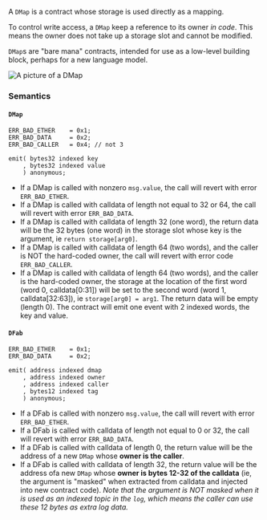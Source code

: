 A `DMap` is a contract whose storage is used directly as a mapping.

To control write access, a `DMap` keep a reference to its owner *in code*. This means the owner does not take up a storage slot and cannot be modified.

`DMap`s are "bare mana" contracts, intended for use as a low-level building block, perhaps for a new language model.


![A picture of a DMap](https://dapphub.github.io/dmap/dmap.png)


### Semantics

#### `DMap`
```
ERR_BAD_ETHER    = 0x1;
ERR_BAD_DATA     = 0x2;
ERR_BAD_CALLER   = 0x4; // not 3

emit( bytes32 indexed key
    , bytes32 indexed value
    ) anonymous;
```

* If a DMap is called with nonzero `msg.value`, the call will revert with error `ERR_BAD_ETHER`.
* If a DMap is called with calldata of length not equal to 32 or 64, the call will revert with error `ERR_BAD_DATA`.
* If a DMap is called with calldata of length 32 (one word), the return data will be the 32 bytes (one word) in the storage slot whose key is the argument, ie `return storage[arg0]`.
* If a DMap is called with calldata of length 64 (two words), and the caller is NOT the hard-coded owner, the call will revert with error code `ERR_BAD_CALLER`.
* If a DMap is called with calldata of length 64 (two words), and the caller is the hard-coded owner, the storage at the location of the first word (word 0, calldata[0:31]) will be set to the second word (word 1, calldata[32:63]), ie `storage[arg0] = arg1`. The return data will be empty (length 0). The contract will emit one event with 2 indexed words, the key and value.

#### `DFab`
```
ERR_BAD_ETHER    = 0x1;
ERR_BAD_DATA     = 0x2;

emit( address indexed dmap
    , address indexed owner
    , address indexed caller
    , bytes12 indexed tag
    ) anonymous;
```

* If a DFab is called with nonzero `msg.value`, the call will revert with error `ERR_BAD_ETHER`.
* If a DFab is called with calldata of length not equal to 0 or 32, the call will revert with error `ERR_BAD_DATA`.
* If a DFab is called with calldata of length 0, the return value will be the address of a new `DMap` whose **owner is the caller**.
* If a DFab is called with calldata of length 32, the return value will be the address ofa new `DMap` whose **owner is bytes 12-32 of the calldata** (ie, the argument is "masked" when extracted from calldata and injected into new contract code). *Note that the argument is NOT masked when it is used as an indexed topic in the `log`, which means the caller can use these 12 bytes as extra log data.*

